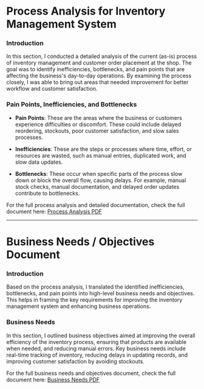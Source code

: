 # Process Analysis for Inventory Management System

### Introduction
In this section, I conducted a detailed analysis of the current (as-is) process of inventory management and customer order placement at the shop. The goal was to identify inefficiencies, bottlenecks, and pain points that are affecting the business's day-to-day operations. By examining the process closely, I was able to bring out areas that needed improvement for better workflow and customer satisfaction.

### Pain Points, Inefficiencies, and Bottlenecks

- **Pain Points**: These are the areas where the business or customers experience difficulties or discomfort. These could include delayed reordering, stockouts, poor customer satisfaction, and slow sales processes.
  
- **Inefficiencies**: These are the steps or processes where time, effort, or resources are wasted, such as manual entries, duplicated work, and slow data updates.

- **Bottlenecks**: These occur when specific parts of the process slow down or block the overall flow, causing delays. For example, manual stock checks, manual documentation, and delayed order updates contribute to bottlenecks.

For the full process analysis and detailed documentation, check the full document here: [Process Analysis PDF](https://github.com/Kaosarat10/shopworld-inventory-optimization/blob/main/PROCESS%20ANALYSIS.pdf)

---

# Business Needs / Objectives Document

### Introduction
Based on the process analysis, I translated the identified inefficiencies, bottlenecks, and pain points into high-level business needs and objectives. This helps in framing the key requirements for improving the inventory management system and enhancing business operations.

### Business Needs

In this section, I outlined business objectives aimed at improving the overall efficiency of the inventory process, ensuring that products are available when needed, and reducing manual errors. Key business needs include real-time tracking of inventory, reducing delays in updating records, and improving customer satisfaction by avoiding stockouts.

For the full business needs and objectives document, check the full document here: [Business Needs PDF](https://github.com/Kaosarat10/shopworld-inventory-optimization/blob/main/BUSINESS%20NEEDS%20AND%20OBJECTIVES.pdf)
